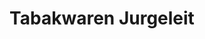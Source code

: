 ---
title: "Tabakwaren Jurgeleit"
url: /oberhausen/tabakwaren-jurgeleit-wunderstrasse/
shop: Tabak
---